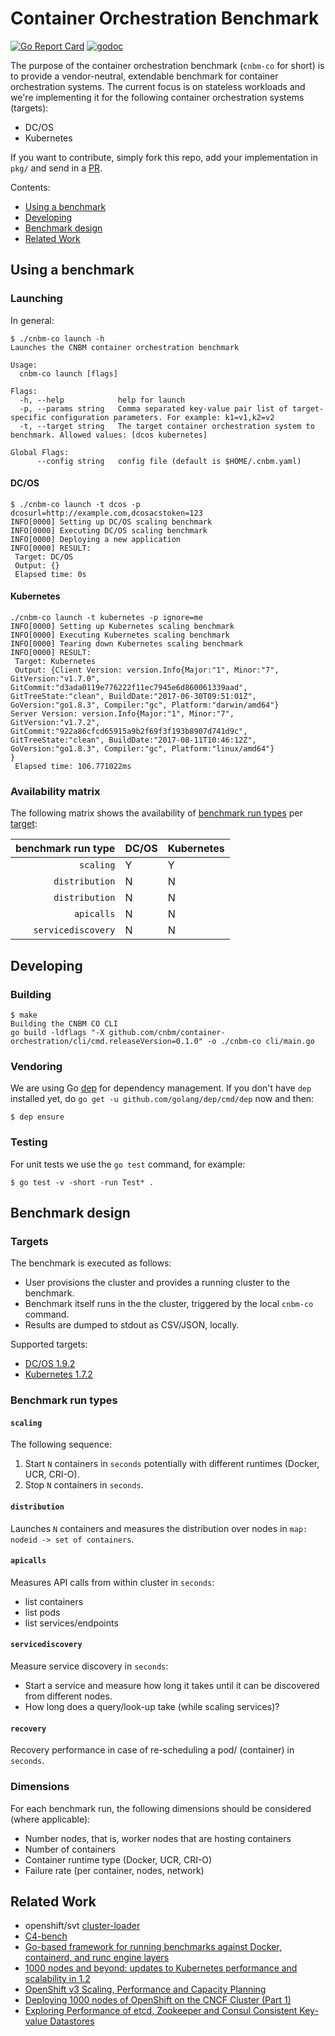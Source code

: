 # Container Orchestration Benchmark

[![Go Report Card](https://goreportcard.com/badge/github.com/cnbm/container-orchestration)](https://goreportcard.com/report/github.com/cnbm/container-orchestration)
[![godoc](https://godoc.org/github.com/cnbm/container-orchestration/pkg?status.svg)](https://godoc.org/github.com/cnbm/container-orchestration/pkg)

The purpose of the container orchestration benchmark (`cnbm-co` for short) is to provide a vendor-neutral, extendable benchmark for container orchestration systems. The current focus is on stateless workloads and we're implementing it for the following container orchestration systems (targets):

- DC/OS
- Kubernetes

If you want to contribute, simply fork this repo, add your implementation in `pkg/` and send in a [PR](https://github.com/cnbm/container-orchestration/pulls).

Contents:

- [Using a benchmark](#using-a-benchmark)
- [Developing](#developing)
- [Benchmark design](#benchmark-design)
- [Related Work](#related-work)

## Using a benchmark

### Launching

In general:

```
$ ./cnbm-co launch -h
Launches the CNBM container orchestration benchmark

Usage:
  cnbm-co launch [flags]

Flags:
  -h, --help            help for launch
  -p, --params string   Comma separated key-value pair list of target-specific configuration parameters. For example: k1=v1,k2=v2
  -t, --target string   The target container orchestration system to benchmark. Allowed values: [dcos kubernetes]

Global Flags:
      --config string   config file (default is $HOME/.cnbm.yaml)
```

#### DC/OS

```
$ ./cnbm-co launch -t dcos -p dcosurl=http://example.com,dcosacstoken=123
INFO[0000] Setting up DC/OS scaling benchmark
INFO[0000] Executing DC/OS scaling benchmark
INFO[0000] Deploying a new application
INFO[0000] RESULT:
 Target: DC/OS
 Output: {}
 Elapsed time: 0s
```

#### Kubernetes

```
./cnbm-co launch -t kubernetes -p ignore=me
INFO[0000] Setting up Kubernetes scaling benchmark
INFO[0000] Executing Kubernetes scaling benchmark
INFO[0000] Tearing down Kubernetes scaling benchmark
INFO[0000] RESULT:
 Target: Kubernetes
 Output: {Client Version: version.Info{Major:"1", Minor:"7", GitVersion:"v1.7.0", GitCommit:"d3ada0119e776222f11ec7945e6d860061339aad", GitTreeState:"clean", BuildDate:"2017-06-30T09:51:01Z", GoVersion:"go1.8.3", Compiler:"gc", Platform:"darwin/amd64"}
Server Version: version.Info{Major:"1", Minor:"7", GitVersion:"v1.7.2", GitCommit:"922a86cfcd65915a9b2f69f3f193b8907d741d9c", GitTreeState:"clean", BuildDate:"2017-08-11T10:46:12Z", GoVersion:"go1.8.3", Compiler:"gc", Platform:"linux/amd64"}
}
 Elapsed time: 106.771022ms
```

### Availability matrix

The following matrix shows the availability of [benchmark run types](#benchmark-run-types) per [target](#targets):

| benchmark run type   | DC/OS    | Kubernetes |
| --------------------:| -------- | ---------- |
| `scaling`            | Y        | Y          |
| `distribution`       | N        | N          |
| `distribution`       | N        | N          |
| `apicalls`           | N        | N          |
| `servicediscovery`   | N        | N          |

## Developing

### Building

```
$ make
Building the CNBM CO CLI
go build -ldflags "-X github.com/cnbm/container-orchestration/cli/cmd.releaseVersion=0.1.0" -o ./cnbm-co cli/main.go
```

### Vendoring

We are using Go [dep](https://github.com/golang/dep) for dependency management. If you don't have `dep` installed yet, do `go get -u github.com/golang/dep/cmd/dep` now and then:

```
$ dep ensure
```

### Testing

For unit tests we use the `go test` command, for example:

```
$ go test -v -short -run Test* .
```

## Benchmark design

### Targets

The benchmark is executed as follows:

- User provisions the cluster and provides a running cluster to the benchmark.
- Benchmark itself runs in the the cluster, triggered by the local `cnbm-co` command.
- Results are dumped to stdout as CSV/JSON, locally.

Supported targets:

- [DC/OS 1.9.2](https://dcos.io/releases/1.9.2/)
- [Kubernetes 1.7.2](https://github.com/kubernetes/kubernetes/releases/tag/v1.7.2)

### Benchmark run types

#### `scaling`

The following sequence:

1. Start `N` containers in `seconds` potentially with different runtimes (Docker, UCR, CRI-O).
1. Stop `N` containers in `seconds`.

#### `distribution`

Launches `N` containers and measures the distribution over nodes in `map: nodeid -> set of containers`.

#### `apicalls`

Measures API calls from within cluster in `seconds`:

- list containers
- list pods
- list services/endpoints

#### `servicediscovery`

Measure service discovery in `seconds`:

- Start a service and measure how long it takes until it can be discovered from different nodes.
- How long does a query/look-up take (while scaling services)?

#### `recovery`

Recovery performance in case of re-scheduling a pod/ (container) in  `seconds`.

### Dimensions

For each benchmark run, the following dimensions should be considered (where applicable):

- Number nodes, that is, worker nodes that are hosting containers
- Number of containers
- Container runtime type (Docker, UCR, CRI-O)
- Failure rate (per container, nodes, network)

## Related Work

- openshift/svt [cluster-loader](https://github.com/openshift/svt/tree/master/openshift_scalability)
- [C4-bench](https://github.com/allingeek/c4-bench)
- [Go-based framework for running benchmarks against Docker, containerd, and runc engine layers](https://github.com/estesp/bucketbench)
- [1000 nodes and beyond: updates to Kubernetes performance and scalability in 1.2](http://blog.kubernetes.io/2016/03/1000-nodes-and-beyond-updates-to-Kubernetes-performance-and-scalability-in-12.html)
- [OpenShift v3 Scaling, Performance and Capacity Planning](https://access.redhat.com/articles/2191731)
- [Deploying 1000 nodes of OpenShift on the CNCF Cluster (Part 1)](https://www.cncf.io/blog/2016/08/23/deploying-1000-nodes-of-openshift-on-the-cncf-cluster-part-1)
- [Exploring Performance of etcd, Zookeeper and Consul Consistent Key-value Datastores](https://coreos.com/blog/performance-of-etcd.html)

